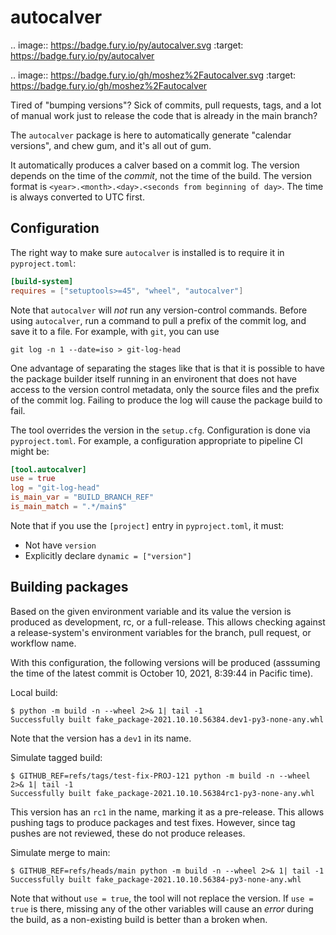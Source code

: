 # autocalver

.. image:: https://badge.fury.io/py/autocalver.svg
    :target: https://badge.fury.io/py/autocalver

.. image:: https://badge.fury.io/gh/moshez%2Fautocalver.svg
    :target: https://badge.fury.io/gh/moshez%2Fautocalver


Tired of
"bumping versions"?
Sick of commits,
pull requests,
tags,
and a lot of manual work just to release
the code that is already in the main branch?

The
`autocalver`
package is here to automatically generate
"calendar versions",
and chew gum,
and it's all out of gum.

It automatically produces a calver based on a commit log.
The version depends on the
time of the *commit*,
not the time of the build.
The version format is
`<year>.<month>.<day>.<seconds from beginning of day>`.
The time is always converted to UTC first.

## Configuration

The right way to make sure
`autocalver`
is installed is to require it in
`pyproject.toml`:

```toml
[build-system]
requires = ["setuptools>=45", "wheel", "autocalver"]
```

Note that
`autocalver`
will
*not*
run any version-control commands.
Before using
`autocalver`,
run a command to pull a prefix of the commit log,
and save it to a file.
For example,
with
`git`,
you can use

```shell
git log -n 1 --date=iso > git-log-head
```

One advantage of separating the stages like that is that it is possible
to have the package builder itself running in an environent that does not
have access to the version control metadata,
only the source files and the prefix of the commit log.
Failing to produce the log will cause the package build to fail.

The tool overrides the version in the
`setup.cfg`.
Configuration is done via
`pyproject.toml`.
For example,
a configuration appropriate to
pipeline CI might be:

```toml
[tool.autocalver]
use = true
log = "git-log-head"
is_main_var = "BUILD_BRANCH_REF"
is_main_match = ".*/main$"
```

Note that if you use the
`[project]`
entry in
`pyproject.toml`,
it must:

* Not have
  `version`
* Explicitly declare
  `dynamic = ["version"]`

## Building packages

Based on the given environment variable
and its value
the version is produced as development,
rc,
or a full-release.
This allows checking against a release-system's
environment variables for the branch,
pull request,
or workflow name.

With this configuration,
the following versions will be produced
(asssuming the time of the latest commit is
October 10, 2021, 8:39:44 in Pacific time).

Local build:

```console
$ python -m build -n --wheel 2>& 1| tail -1
Successfully built fake_package-2021.10.10.56384.dev1-py3-none-any.whl
```

Note that the version has a
`dev1`
in its name.


Simulate tagged build:

```console
$ GITHUB_REF=refs/tags/test-fix-PROJ-121 python -m build -n --wheel 2>& 1| tail -1
Successfully built fake_package-2021.10.10.56384rc1-py3-none-any.whl
```

This version has an
`rc1`
in the name,
marking it as a pre-release.
This allows pushing tags to produce packages
and test fixes.
However,
since tag pushes are not reviewed,
these do not produce releases.

Simulate merge to main:

```console
$ GITHUB_REF=refs/heads/main python -m build -n --wheel 2>& 1| tail -1
Successfully built fake_package-2021.10.10.56384-py3-none-any.whl
```

Note that without
`use = true`,
the tool will not replace the version.
If
`use = true`
is there,
missing any of the other variables
will cause an
*error*
during the build,
as a non-existing build
is better than a broken when.
